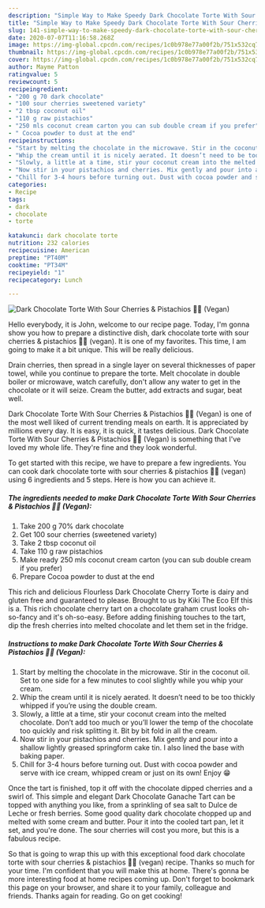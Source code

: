 ```yaml
---
description: "Simple Way to Make Speedy Dark Chocolate Torte With Sour Cherries &amp;amp; Pistachios 🍒🍫 (Vegan)"
title: "Simple Way to Make Speedy Dark Chocolate Torte With Sour Cherries &amp;amp; Pistachios 🍒🍫 (Vegan)"
slug: 141-simple-way-to-make-speedy-dark-chocolate-torte-with-sour-cherries-and-amp-pistachios-vegan
date: 2020-07-07T11:16:58.268Z
image: https://img-global.cpcdn.com/recipes/1c0b978e77a00f2b/751x532cq70/dark-chocolate-torte-with-sour-cherries-pistachios-🍒🍫-vegan-recipe-main-photo.jpg
thumbnail: https://img-global.cpcdn.com/recipes/1c0b978e77a00f2b/751x532cq70/dark-chocolate-torte-with-sour-cherries-pistachios-🍒🍫-vegan-recipe-main-photo.jpg
cover: https://img-global.cpcdn.com/recipes/1c0b978e77a00f2b/751x532cq70/dark-chocolate-torte-with-sour-cherries-pistachios-🍒🍫-vegan-recipe-main-photo.jpg
author: Mayme Patton
ratingvalue: 5
reviewcount: 5
recipeingredient:
- "200 g 70 dark chocolate"
- "100 sour cherries sweetened variety"
- "2 tbsp coconut oil"
- "110 g raw pistachios"
- "250 mls coconut cream carton you can sub double cream if you prefer"
- " Cocoa powder to dust at the end"
recipeinstructions:
- "Start by melting the chocolate in the microwave. Stir in the coconut oil. Set to one side for a few minutes to cool slightly while you whip your cream."
- "Whip the cream until it is nicely aerated. It doesn’t need to be too thickly whipped if you’re using the double cream."
- "Slowly, a little at a time, stir your coconut cream into the melted chocolate. Don’t add too much or you’ll lower the temp of the chocolate too quickly and risk splitting it. Bit by bit fold in all the cream."
- "Now stir in your pistachios and cherries. Mix gently and pour into a shallow lightly greased springform cake tin. I also lined the base with baking paper."
- "Chill for 3-4 hours before turning out. Dust with cocoa powder and serve with ice cream, whipped cream or just on its own! Enjoy 😁"
categories:
- Recipe
tags:
- dark
- chocolate
- torte

katakunci: dark chocolate torte 
nutrition: 232 calories
recipecuisine: American
preptime: "PT40M"
cooktime: "PT34M"
recipeyield: "1"
recipecategory: Lunch

---
```



![Dark Chocolate Torte With Sour Cherries &amp; Pistachios 🍒🍫 (Vegan)](https://img-global.cpcdn.com/recipes/1c0b978e77a00f2b/751x532cq70/dark-chocolate-torte-with-sour-cherries-pistachios-🍒🍫-vegan-recipe-main-photo.jpg)

Hello everybody, it is John, welcome to our recipe page. Today, I'm gonna show you how to prepare a distinctive dish, dark chocolate torte with sour cherries &amp; pistachios 🍒🍫 (vegan). It is one of my favorites. This time, I am going to make it a bit unique. This will be really delicious.

Drain cherries, then spread in a single layer on several thicknesses of paper towel, while you continue to prepare the torte. Melt chocolate in double boiler or microwave, watch carefully, don&#39;t allow any water to get in the chocolate or it will seize. Cream the butter, add extracts and sugar, beat well.

Dark Chocolate Torte With Sour Cherries &amp; Pistachios 🍒🍫 (Vegan) is one of the most well liked of current trending meals on earth. It is appreciated by millions every day. It is easy, it is quick, it tastes delicious. Dark Chocolate Torte With Sour Cherries &amp; Pistachios 🍒🍫 (Vegan) is something that I've loved my whole life. They're fine and they look wonderful.


To get started with this recipe, we have to prepare a few ingredients. You can cook dark chocolate torte with sour cherries &amp; pistachios 🍒🍫 (vegan) using 6 ingredients and 5 steps. Here is how you can achieve it.

<!--inarticleads1-->

##### The ingredients needed to make Dark Chocolate Torte With Sour Cherries &amp; Pistachios 🍒🍫 (Vegan):

1. Take 200 g 70% dark chocolate
1. Get 100 sour cherries (sweetened variety)
1. Take 2 tbsp coconut oil
1. Take 110 g raw pistachios
1. Make ready 250 mls coconut cream carton (you can sub double cream if you prefer)
1. Prepare  Cocoa powder to dust at the end


This rich and delicious Flourless Dark Chocolate Cherry Torte is dairy and gluten free and guaranteed to please. Brought to us by Kiki The Eco Elf this is a. This rich chocolate cherry tart on a chocolate graham crust looks oh-so-fancy and it&#39;s oh-so-easy. Before adding finishing touches to the tart, dip the fresh cherries into melted chocolate and let them set in the fridge. 

<!--inarticleads2-->

##### Instructions to make Dark Chocolate Torte With Sour Cherries &amp; Pistachios 🍒🍫 (Vegan):

1. Start by melting the chocolate in the microwave. Stir in the coconut oil. Set to one side for a few minutes to cool slightly while you whip your cream.
1. Whip the cream until it is nicely aerated. It doesn’t need to be too thickly whipped if you’re using the double cream.
1. Slowly, a little at a time, stir your coconut cream into the melted chocolate. Don’t add too much or you’ll lower the temp of the chocolate too quickly and risk splitting it. Bit by bit fold in all the cream.
1. Now stir in your pistachios and cherries. Mix gently and pour into a shallow lightly greased springform cake tin. I also lined the base with baking paper.
1. Chill for 3-4 hours before turning out. Dust with cocoa powder and serve with ice cream, whipped cream or just on its own! Enjoy 😁


Once the tart is finished, top it off with the chocolate dipped cherries and a swirl of. This simple and elegant Dark Chocolate Ganache Tart can be topped with anything you like, from a sprinkling of sea salt to Dulce de Leche or fresh berries. Some good quality dark chocolate chopped up and melted with some cream and butter. Pour it into the cooled tart pan, let it set, and you&#39;re done. The sour cherries will cost you more, but this is a fabulous recipe. 

So that is going to wrap this up with this exceptional food dark chocolate torte with sour cherries &amp; pistachios 🍒🍫 (vegan) recipe. Thanks so much for your time. I'm confident that you will make this at home. There's gonna be more interesting food at home recipes coming up. Don't forget to bookmark this page on your browser, and share it to your family, colleague and friends. Thanks again for reading. Go on get cooking!
